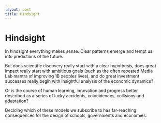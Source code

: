 ```yaml
---
layout: post
title: Hindsight
---
```

# Hindsight

In hindsight everything makes sense. Clear patterns emerge and tempt us into predictions of the future. 

But does scientific discovery really start with a clear hypothesis, does great impact really start with ambitious goals (such as the often repeated Media Lab mantra of improving 1B peoples lives), and do great investment successes really begin with insightful analysis of the economic dynamics?

Or is the course of human learning, innovation and progress better described as a series of lucky accidents, coincidences, collisions and adaptation?

Deciding which of these models we subscribe to has far-reaching consequences for the design of schools, governments and economies. 
